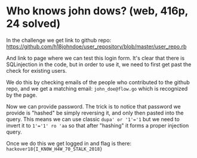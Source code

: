 # Who knows john dows? (web, 416p, 24 solved)

In the challenge we get link to github repo: https://github.com/h18johndoe/user_repository/blob/master/user_repo.rb

And link to page where we can test this login form.
It's clear that there is SQLinjection in the code, but in order to use it, we need to first get past the check for existing users.

We do this by checking emails of the people who contributed to the github repo, and we get a matching email: `john_doe@flow.go` which is recognized by the page.

Now we can provide password.
The trick is to notice that password we provide is "hashed" be simply reversing it, and only then pasted into the query.
This means we can use classic `dupa' or '1'='1` but we need to invert it to `1'='1' ro 'aa` so that after "hashing" it forms a proper injection query.

Once we do this we get logged in and flag is there: ` hackover18{I_KN0W_H4W_70_STALK_2018}`
